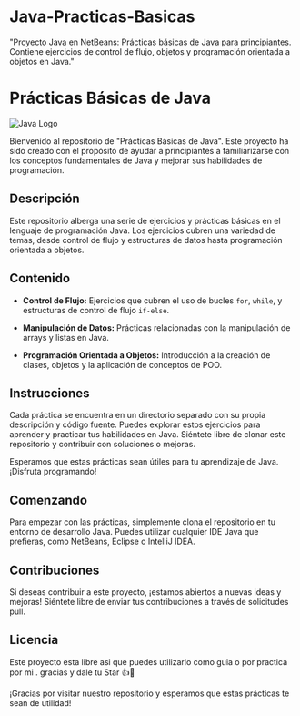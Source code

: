 # Java-Practicas-Basicas
"Proyecto Java en NetBeans: Prácticas básicas de Java para principiantes. Contiene ejercicios de control de flujo, objetos y programación orientada a objetos en Java."

# Prácticas Básicas de Java

![Java Logo](java-logo.png)

Bienvenido al repositorio de "Prácticas Básicas de Java". Este proyecto ha sido creado con el propósito de ayudar a principiantes a familiarizarse con los conceptos fundamentales de Java y mejorar sus habilidades de programación. 

## Descripción

Este repositorio alberga una serie de ejercicios y prácticas básicas en el lenguaje de programación Java. Los ejercicios cubren una variedad de temas, desde control de flujo y estructuras de datos hasta programación orientada a objetos.

## Contenido

- **Control de Flujo:** Ejercicios que cubren el uso de bucles `for`, `while`, y estructuras de control de flujo `if-else`.

- **Manipulación de Datos:** Prácticas relacionadas con la manipulación de arrays y listas en Java.

- **Programación Orientada a Objetos:** Introducción a la creación de clases, objetos y la aplicación de conceptos de POO.

## Instrucciones

Cada práctica se encuentra en un directorio separado con su propia descripción y código fuente. Puedes explorar estos ejercicios para aprender y practicar tus habilidades en Java. Siéntete libre de clonar este repositorio y contribuir con soluciones o mejoras.

Esperamos que estas prácticas sean útiles para tu aprendizaje de Java. ¡Disfruta programando!

## Comenzando

Para empezar con las prácticas, simplemente clona el repositorio en tu entorno de desarrollo Java. Puedes utilizar cualquier IDE Java que prefieras, como NetBeans, Eclipse o IntelliJ IDEA.

## Contribuciones

Si deseas contribuir a este proyecto, ¡estamos abiertos a nuevas ideas y mejoras! Siéntete libre de enviar tus contribuciones a través de solicitudes pull.

## Licencia

Este proyecto esta libre asi que puedes utilizarlo como guia o por practica por mi . gracias y dale tu Star 👍🌟

¡Gracias por visitar nuestro repositorio y esperamos que estas prácticas te sean de utilidad!

